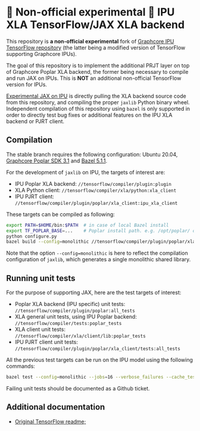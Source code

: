 # :red_circle: **Non-official experimental** :red_circle: IPU XLA TensorFlow/JAX XLA backend

This repository is **a non-official experimental** fork of [Graphcore IPU TensorFlow repository](https://github.com/graphcore/tensorflow) (the latter being a modified version of TensorFlow supporting Graphcore IPUs).

The goal of this repository is to implement the additional PRJT layer on top of Graphcore Poplar XLA backend, the former being necessary to compile and run JAX on IPUs. This is **NOT** an additional non-official TensorFlow version for IPUs.

[Experimental JAX on IPU](https://github.com/graphcore-research/jax-mk2-experimental) is directly pulling the XLA backend source code from this repository, and compiling the proper `jaxlib` Python binary wheel. Independent compilation of this repository using `bazel` is only supported in order to directly test bug fixes or additional features on the IPU XLA backend or PJRT client.

## Compilation

The stable branch requires the following configuration: Ubuntu 20.04, [Graphcore Poplar SDK 3.1](https://www.graphcore.ai/posts/poplar-sdk-3.1-now-available) and [Bazel 5.1.1](https://docs.bazel.build/versions/5.1.1/install.html).

For the development of `jaxlib` on IPU, the targets of interest are:
* IPU Poplar XLA backend: `//tensorflow/compiler/plugin:plugin`
* XLA Python client: `//tensorflow/compiler/xla/python:xla_client`
* IPU PJRT client: `//tensorflow/compiler/plugin/poplar/xla_client:ipu_xla_client`

These targets can be compiled as following:
```bash
export PATH=$HOME/bin:$PATH  # in case of local Bazel install
export TF_POPLAR_BASE=...    # Poplar install path. e.g. /opt/poplar/ or ${POPLAR_SDK_ENABLED}
python configure.py
bazel build --config=monolithic //tensorflow/compiler/plugin/poplar/xla_client:ipu_xla_client
```
Note that the option `--config=monolithic` is here to reflect the compilation configuration of `jaxlib`, which generates a single monolithic shared library.

## Running unit tests

For the purpose of supporting JAX, here are the test targets of interest:

* Poplar XLA backend (IPU specific) unit tests: `//tensorflow/compiler/plugin/poplar:all_tests`
* XLA general unit tests, using IPU Poplar backend: `//tensorflow/compiler/tests:poplar_tests`
* XLA client unit tests: `//tensorflow/compiler/xla/client/lib:poplar_tests`
* IPU PJRT client unit tests: `//tensorflow/compiler/plugin/poplar/xla_client/tests:all_tests`

All the previous test targets can be run on the IPU model using the following commands:
```bash
bazel test --config=monolithic --jobs=16 --verbose_failures --cache_test_results=no --test_timeout=240,360,900,3600 --test_size_filters=small,medium,large --flaky_test_attempts=1 --test_env='TF_POPLAR_FLAGS=--use_ipu_model --ipu_model_tiles=8 --max_compilation_threads=1 --max_infeed_threads=2' //tensorflow/compiler/plugin/poplar/xla_client/tests:all_tests
```

Failing unit tests should be documented as a Github ticket.

## Additional documentation

* [Original TensorFlow readme;](README_ORIGINAL.md)

